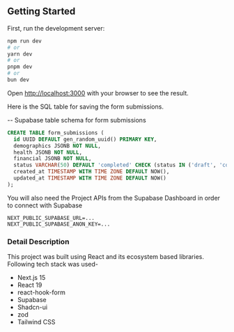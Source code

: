 ## Getting Started

First, run the development server:

```bash
npm run dev
# or
yarn dev
# or
pnpm dev
# or
bun dev
```

Open [http://localhost:3000](http://localhost:3000) with your browser to see the result.

Here is the SQL table for saving the form submissions.

-- Supabase table schema for form submissions
```SQL
CREATE TABLE form_submissions (
  id UUID DEFAULT gen_random_uuid() PRIMARY KEY,
  demographics JSONB NOT NULL,
  health JSONB NOT NULL,
  financial JSONB NOT NULL,
  status VARCHAR(50) DEFAULT 'completed' CHECK (status IN ('draft', 'completed')), 
  created_at TIMESTAMP WITH TIME ZONE DEFAULT NOW(),
  updated_at TIMESTAMP WITH TIME ZONE DEFAULT NOW()
);
```

You will also need the Project APIs from the Supabase Dashboard in order to connect with Supabase

```
NEXT_PUBLIC_SUPABASE_URL=...
NEXT_PUBLIC_SUPABASE_ANON_KEY=...
```


### **Detail Description**
This project was built using React and its ecosystem based libraries.
Following tech stack was used-
- Next.js 15
- React 19
- react-hook-form
- Supabase
- Shadcn-ui
- zod
- Tailwind CSS
